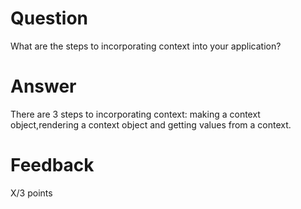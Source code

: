 # Question

What are the steps to incorporating context into your application?

# Answer
There are 3 steps to incorporating context: making a context object,rendering a context object and getting values from a context.

# Feedback

X/3 points

